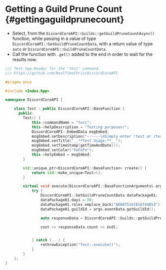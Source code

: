 Getting a Guild Prune Count {#gettingaguildprunecount}
============
- Select, from the `DiscordCoreAPI::Guilds::getGuildPruneCountAsync()` function, while passing in a value of type `DiscordCoreAPI::GetGuildPruneCountData`, with a return value of type `auto` or `DiscordCoreAPI::GuildPruneCountData`.
- Call the function with `.get()` added to the end in order to wait for the results now.

```cpp
/// Test.hpp-Header for the "test" command.
/// https://github.com/RealTimeChris/DiscordCoreAPI

#pragma once

#include <Index.hpp>

namespace DiscordCoreAPI {

	class Test : public DiscordCoreAPI::BaseFunction {
	  public:
		Test() {
			this->commandName = "test";
			this->helpDescription = "Testing purposes!";
			DiscordCoreAPI::EmbedData msgEmbed;
			msgEmbed.setDescription("------\nSimply enter !test or /test!\n------");
			msgEmbed.setTitle("__**Test Usage:**__");
			msgEmbed.setTimeStamp(getTimeAndDate());
			msgEmbed.setColor("FeFeFe");
			this->helpEmbed = msgEmbed;
		}

		std::unique_ptr<DiscordCoreAPI::BaseFunction> create() {
			return std::make_unique<Test>();
		}

		virtual void execute(DiscordCoreAPI::BaseFunctionArguments& args) {
			try {
				DiscordCoreAPI::GetGuildPruneCountData dataPackage01;
				dataPackage01.days = 28;
				dataPackage01.roles.emplace_back("860075141818744853");
				dataPackage01.guildId = args.eventData.getGuildId();

				auto responseData = DiscordCoreAPI::Guilds::getGuildPruneCountAsync(dataPackage01).get();

				cout << responseData.count << endl;


			} catch (...) {
				rethrowException("Test::execute()");
			}
		}
	};
}


```
